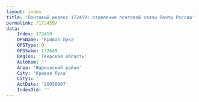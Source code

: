 ```yaml
---
layout: index
title: 'Почтовый индекс 172459: отделение почтовой связи Почты России'
permalink: /172459/
data:
    Index: 172459
    OPSName: 'Кривая Лука'
    OPSType: О
    OPSSubm: 172649
    Region: 'Тверская область'
    Autonom: ''
    Area: 'Жарковский район'
    City: 'Кривая Лука'
    City1: ''
    ActDate: '20050907'
    IndexOld: ''
---
```

